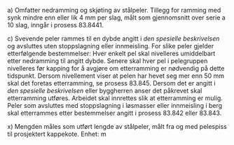 a) Omfatter nedramming og skjøting av stålpeler.
Tillegg for ramming med synk mindre enn eller lik 4 mm per slag, målt som gjennomsnitt over serie a 10 slag, inngår i prosess 83.8441.

c) Svevende peler rammes til en dybde angitt i *den spesielle beskrivelsen* og avsluttes uten stoppslagning eller innmeisling. For slike peler gjelder etterfølgende bestemmelser:
Hver enkelt pel skal nivelleres umiddelbart etter nedramming til angitt dybde. Senere skal hver pel i pelegruppen nivelleres før kapping for å avgjøre om etterramming er nødvendig på dette tidspunkt.
Dersom nivellement viser at pelen har hevet seg mer enn 50 mm skal det foretas etterramming, se prosess 83.845. Dersom det er angitt i *den spesielle beskrivelsen* eller byggherren anser det påkrevet skal etterramming utføres. Arbeidet skal innrettes slik at etterramming er mulig.
Peler som avsluttes med stoppslagning i løsmasser eller innmeisling i berg skal etterrammes etter bestemmelser angitt i prosess 83.842 eller 83.843.

x) Mengden måles som utført lengde av stålpeler, målt fra og med pelespiss til prosjektert kappekote. Enhet: m

